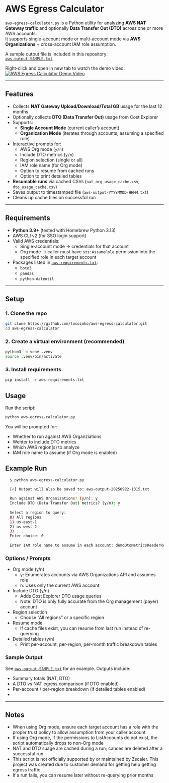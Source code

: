 # AWS Egress Calculator

`aws-egress-calculator.py` is a Python utility for analyzing **AWS NAT Gateway traffic** and optionally **Data Transfer Out (DTO)** across one or more AWS accounts.  
It supports single-account mode or multi-account mode via **AWS Organizations** + cross-account IAM role assumption.

A sample output file is included in this repository:  
[`aws-output-SAMPLE.txt`](aws-output-SAMPLE.txt)

Right-click and open in new tab to watch the demo video:
[![AWS Egress Calculator Demo Video](https://cdn.loom.com/sessions/thumbnails/a6f3270e3e5947e78e9d39a8f12990d1-ee6a834587ceee13-full-play.gif)](https://www.loom.com/share/a6f3270e3e5947e78e9d39a8f12990d1?sid=e52db9d2-d0d1-4c3a-94bd-91788fa11a0e)

---

## Features

- Collects **NAT Gateway Upload/Download/Total GB** usage for the last 12 months  
- Optionally collects **DTO (Data Transfer Out)** usage from Cost Explorer  
- Supports:
  - **Single Account Mode** (current caller’s account)  
  - **Organization Mode** (iterates through accounts, assuming a specified role)  
- Interactive prompts for:
  - AWS Org mode (`y/n`)  
  - Include DTO metrics (`y/n`)  
  - Region selection (single or all)  
  - IAM role name (for Org mode)  
  - Option to resume from cached runs  
  - Option to print detailed tables  
- **Resumable runs** via cached CSVs (`nat_org_usage_cache.csv`, `dto_usage_cache.csv`)  
- Saves output to timestamped file (`aws-output-YYYYMMDD-HHMM.txt`)  
- Cleans up cache files on successful run

---

## Requirements

- **Python 3.9+** (tested with Homebrew Python 3.13)  
- AWS CLI v2 (for SSO login support)  
- Valid AWS credentials:
  - Single-account mode → credentials for that account  
  - Org mode → caller must have `sts:AssumeRole` permission into the specified role in each target account  
- Packages listed in [`aws-requirements.txt`](aws-requirements.txt):
  - `boto3`  
  - `pandas`  
  - `python-dateutil`

---

## Setup

### 1. Clone the repo
```bash
git clone https://github.com/locozoko/aws-egress-calculator.git
cd aws-egress-calculator
```

### 2. Create a virtual environment (recommended)
```bash
python3 -m venv .venv
source .venv/bin/activate
```

### 3. Install requirements
```bash
pip install -r aws-requirements.txt
```
## Usage

Run the script:
```bash
python aws-egress-calculator.py
```

You will be prompted for:
- Whether to run against AWS Organziations
- Wehter to include DTO metrics
- Which AWS region(s) to analyze
- IAM role name to assume (if Org mode is enabled)

## Example Run
```bash
  $ python aws-egress-calculator.py

  [✓] Output will also be saved to: aws-output-20250922-1015.txt
  
  Run against AWS Organizations? (y/n): y
  Include DTO (Data Transfer Out) metrics? (y/n): y
  
  Select a region to query:
  0) All regions
  1) us-east-1
  2) us-west-2
  3) ...
  Enter choice: 0
  
  Enter IAM role name to assume in each account: demoDtoMetricsReaderRole
```

### Options / Prompts
- Org mode (y/n)
  - y: Enumerates accounts via AWS Organizations API and assumes role
  - n: Uses only the current AWS account
- Include DTO (y/n)
  - Adds Cost Explorer DTO usage queries
  - Note: DTO is only fully accurate from the Org management (payer) account
- Region selection
  - Choose “All regions” or a specific region
- Resume mode
  - If cache files exist, you can resume from last run instead of re-querying
- Detailed tables (y/n)
  - Print per-account, per-region, per-month traffic breakdown tables
 
### Sample Output
See [`aws-output-SAMPLE.txt`](aws-output-SAMPLE.txt) for an example. Outputs include:
- Summary totals (NAT, DTO)
- A DTO vs NAT egress comparison (if DTO enabled)
- Per-account / per-region breakdown (if detailed tables enabled)
- 
---

## Notes
- When using Org mode, ensure each target account has a role with the proper trust policy to allow assumption from your caller account
- If using Org mode, if the permissions to ListAccounts do not exist, the script automatically drops to non-Org mode
- NAT and DTO suage are cached during a run; cahces are deleted after a successful run
- This script is not officially supported by or maintained by Zscaler. This project was created due to customer demand for getting help getting egress traffic
- If a run fails, you can resume later without re-querying prior months
